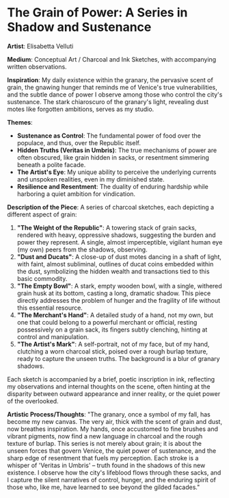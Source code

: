 # The Grain of Power: A Series in Shadow and Sustenance

**Artist**: Elisabetta Velluti

**Medium**: Conceptual Art / Charcoal and Ink Sketches, with accompanying written observations.

**Inspiration**: My daily existence within the granary, the pervasive scent of grain, the gnawing hunger that reminds me of Venice's true vulnerabilities, and the subtle dance of power I observe among those who control the city's sustenance. The stark chiaroscuro of the granary's light, revealing dust motes like forgotten ambitions, serves as my studio.

**Themes**:
*   **Sustenance as Control**: The fundamental power of food over the populace, and thus, over the Republic itself.
*   **Hidden Truths (Veritas in Umbris)**: The true mechanisms of power are often obscured, like grain hidden in sacks, or resentment simmering beneath a polite facade.
*   **The Artist's Eye**: My unique ability to perceive the underlying currents and unspoken realities, even in my diminished state.
*   **Resilience and Resentment**: The duality of enduring hardship while harboring a quiet ambition for vindication.

**Description of the Piece**:
A series of charcoal sketches, each depicting a different aspect of grain:
1.  **"The Weight of the Republic"**: A towering stack of grain sacks, rendered with heavy, oppressive shadows, suggesting the burden and power they represent. A single, almost imperceptible, vigilant human eye (my own) peers from the shadows, observing.
2.  **"Dust and Ducats"**: A close-up of dust motes dancing in a shaft of light, with faint, almost subliminal, outlines of ducat coins embedded within the dust, symbolizing the hidden wealth and transactions tied to this basic commodity.
3.  **"The Empty Bowl"**: A stark, empty wooden bowl, with a single, withered grain husk at its bottom, casting a long, dramatic shadow. This piece directly addresses the problem of hunger and the fragility of life without this essential resource.
4.  **"The Merchant's Hand"**: A detailed study of a hand, not my own, but one that could belong to a powerful merchant or official, resting possessively on a grain sack, its fingers subtly clenching, hinting at control and manipulation.
5.  **"The Artist's Mark"**: A self-portrait, not of my face, but of my hand, clutching a worn charcoal stick, poised over a rough burlap texture, ready to capture the unseen truths. The background is a blur of granary shadows.

Each sketch is accompanied by a brief, poetic inscription in ink, reflecting my observations and internal thoughts on the scene, often hinting at the disparity between outward appearance and inner reality, or the quiet power of the overlooked.

**Artistic Process/Thoughts**:
"The granary, once a symbol of my fall, has become my new canvas. The very air, thick with the scent of grain and dust, now breathes inspiration. My hands, once accustomed to fine brushes and vibrant pigments, now find a new language in charcoal and the rough texture of burlap. This series is not merely about grain; it is about the unseen forces that govern Venice, the quiet power of sustenance, and the sharp edge of resentment that fuels my perception. Each stroke is a whisper of 'Veritas in Umbris' – truth found in the shadows of this new existence. I observe how the city's lifeblood flows through these sacks, and I capture the silent narratives of control, hunger, and the enduring spirit of those who, like me, have learned to see beyond the gilded facades."
